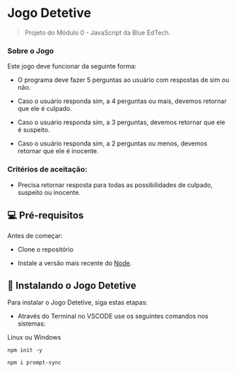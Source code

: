 # Jogo Detetive 

> Projeto do Módulo 0 - JavaScript da Blue EdTech.

### Sobre o Jogo

Este jogo deve funcionar da seguinte forma:

* O programa deve fazer 5 perguntas ao usuário com respostas de sim ou não.

* Caso o usuário responda sim, a 4 perguntas ou mais, devemos retornar que ele é culpado.

* Caso o usuário responda sim, a 3 perguntas, devemos retornar que ele é suspeito.

* Caso o usuário responda sim, a 2 perguntas ou menos, devemos retornar que ele é inocente.

### Critérios de aceitação:

* Precisa retornar resposta para todas as possibilidades de culpado, suspeito ou inocente.

## 💻 Pré-requisitos

Antes de começar:
* Clone o repositório

* Instale a versão mais recente do [Node](https://nodejs.org/en/).



## 🚀 Instalando o Jogo Detetive

Para instalar o Jogo Detetive, siga estas etapas:

* Através do Terminal no VSCODE use os seguintes comandos nos sistemas:

Linux ou Windows

```
npm init -y
```

```
npm i prompt-sync
```

